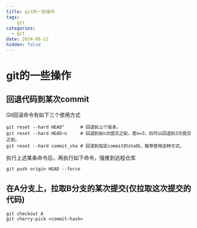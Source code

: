 ```yaml
---
title: git的一些操作
tags:
    git
categories:
  - git
date: 2024-06-22
hidden: false
---
```


# git的一些操作

## 回退代码到某次commit

Git回滚命令有如下三个使用方式

```shell
git reset --hard HEAD^      # 回退到上个版本。
git reset --hard HEAD~n     # 回退到前n次提交之前，若n=3，则可以回退到3次提交之前。
git reset --hard commit_sha # 回滚到指定commit的sha码，推荐使用这种方式。
```

执行上述某条命令后，再执行如下命令，强推到远程仓库

```shell
git push origin HEAD --force
```


## 在A分支上，拉取B分支的某次提交(仅拉取这次提交的代码)

```shell
git checkout A
git cherry-pick <commit-hash>
```